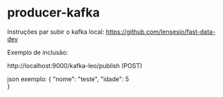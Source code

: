 # producer-kafka

Instruções par subir o kafka local: https://github.com/lensesio/fast-data-dev

Exemplo de inclusão:

http://localhost:9000/kafka-leo/publish (POST)

json exemplo:
  {
        "nome": "teste",
        "idade": 5       
   }
